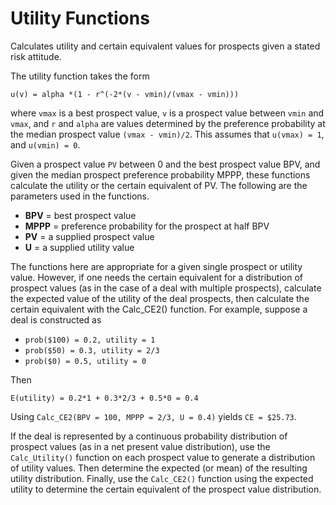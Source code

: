 # Utility Functions
Calculates utility and certain equivalent values for prospects given a stated risk attitude.

The utility function takes the form

`u(v) = alpha *(1 - r^(-2*(v - vmin)/(vmax - vmin)))`

where `vmax` is a best prospect value, `v` is a prospect value between `vmin` and `vmax`, and `r` and `alpha` are values determined by the preference probability at the median prospect value `(vmax - vmin)/2`. This assumes that `u(vmax) = 1`, and `u(vmin) = 0`.

Given a prospect value `PV` between 0 and the best prospect value BPV, and given the median prospect preference probability MPPP, these functions calculate the utility or the certain equivalent of PV. The following are the parameters used in the functions.

* <b>BPV</b> = best prospect value
* <b>MPPP</b> = preference probability for the prospect at half BPV
* <b>PV</b> = a supplied prospect value
* <b>U</b> = a supplied utility value

The functions here are appropriate for a given single prospect or utility value. However, if one needs the certain equivalent for a distribution of prospect values (as in the case of a deal with multiple prospects), calculate the expected value of the utility of the deal prospects, then calculate the certain equivalent with the Calc_CE2() function. For example, suppose a deal is constructed as

  * `prob($100) = 0.2, utility = 1`
  * `prob($50) = 0.3, utility = 2/3`
  * `prob($0) = 0.5, utility = 0`

Then

`E(utility) = 0.2*1 + 0.3*2/3 + 0.5*0 = 0.4`

Using `Calc_CE2(BPV = 100, MPPP = 2/3, U = 0.4)` yields `CE = $25.73`.
 
If the deal is represented by a continuous probability distribution of prospect values (as in a net present value distribution), use the `Calc_Utility()` function on each prospect value to generate a distribution of utility values. Then determine the expected (or mean) of the resulting utility distribution. Finally, use the `Calc_CE2()` function using the expected utility to determine the certain equivalent of the prospect value distribution.
